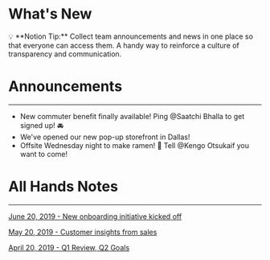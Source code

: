 # What's New

<aside>
💡 **Notion Tip:** Collect team announcements and news in one place so that everyone can access them. A handy way to reinforce a culture of transparency and communication.

</aside>

# Announcements

---

- New commuter benefit finally available! Ping @Saatchi Bhalla to get signed up! 🚘
- We've opened our new pop-up storefront in Dallas!
- Offsite Wednesday night to make ramen! 🍜 Tell @Kengo Otsukaif you want to come!

# All Hands Notes

---

[June 20, 2019 - New onboarding initiative kicked off](What's%20New%20ea00bcc0d0cb4ed6bb90ed6b4b7b5c7a/June%2020,%202019%20-%20New%20onboarding%20initiative%20kicked%20o%20d83641dd79f84991b73509be743020eb.md)

[May 20, 2019 - Customer insights from sales ](What's%20New%20ea00bcc0d0cb4ed6bb90ed6b4b7b5c7a/May%2020,%202019%20-%20Customer%20insights%20from%20sales%202d88adc3e37142e69e1f3659834e1be7.md)

[April 20, 2019 - Q1 Review, Q2 Goals](What's%20New%20ea00bcc0d0cb4ed6bb90ed6b4b7b5c7a/April%2020,%202019%20-%20Q1%20Review,%20Q2%20Goals%20589840ccf5224348a93f1fc198ca2fd3.md)